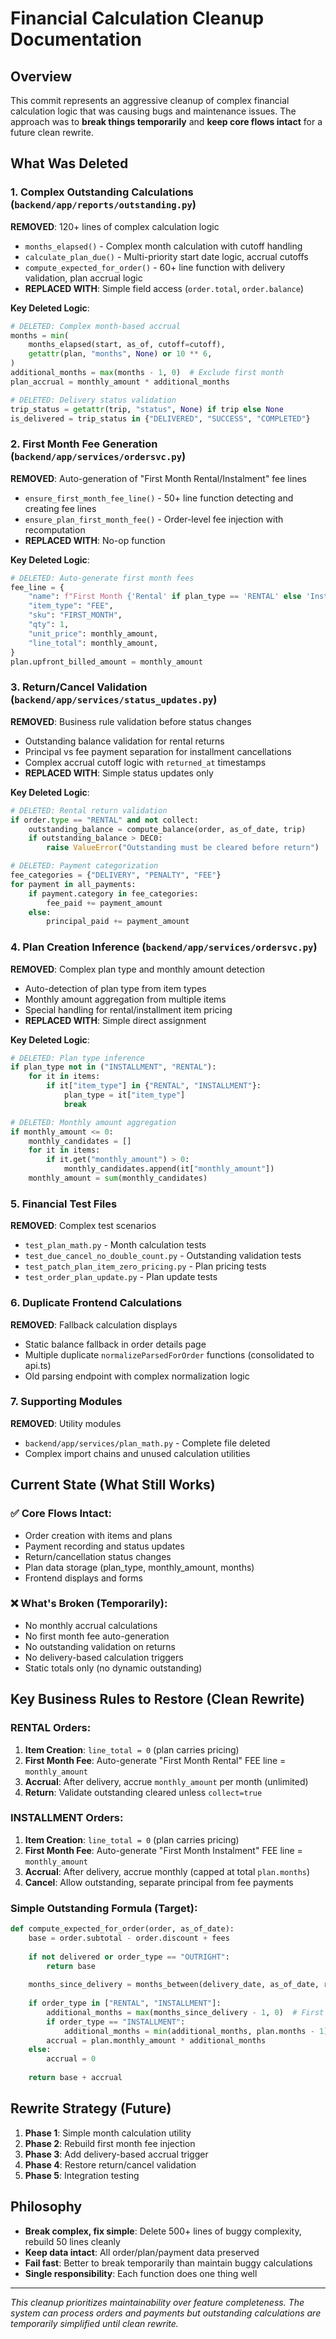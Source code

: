 # Financial Calculation Cleanup Documentation

## Overview
This commit represents an aggressive cleanup of complex financial calculation logic that was causing bugs and maintenance issues. The approach was to **break things temporarily** and **keep core flows intact** for a future clean rewrite.

## What Was Deleted

### 1. Complex Outstanding Calculations (`backend/app/reports/outstanding.py`)

**REMOVED**: 120+ lines of complex calculation logic
- `months_elapsed()` - Complex month calculation with cutoff handling  
- `calculate_plan_due()` - Multi-priority start date logic, accrual cutoffs
- `compute_expected_for_order()` - 60+ line function with delivery validation, plan accrual logic
- **REPLACED WITH**: Simple field access (`order.total`, `order.balance`)

**Key Deleted Logic**:
```python
# DELETED: Complex month-based accrual
months = min(
    months_elapsed(start, as_of, cutoff=cutoff),
    getattr(plan, "months", None) or 10 ** 6,
)
additional_months = max(months - 1, 0)  # Exclude first month
plan_accrual = monthly_amount * additional_months

# DELETED: Delivery status validation  
trip_status = getattr(trip, "status", None) if trip else None
is_delivered = trip_status in {"DELIVERED", "SUCCESS", "COMPLETED"}
```

### 2. First Month Fee Generation (`backend/app/services/ordersvc.py`)

**REMOVED**: Auto-generation of "First Month Rental/Instalment" fee lines
- `ensure_first_month_fee_line()` - 50+ line function detecting and creating fee lines
- `ensure_plan_first_month_fee()` - Order-level fee injection with recomputation
- **REPLACED WITH**: No-op function

**Key Deleted Logic**:
```python
# DELETED: Auto-generate first month fees
fee_line = {
    "name": f"First Month {'Rental' if plan_type == 'RENTAL' else 'Instalment'}",
    "item_type": "FEE",
    "sku": "FIRST_MONTH", 
    "qty": 1,
    "unit_price": monthly_amount,
    "line_total": monthly_amount,
}
plan.upfront_billed_amount = monthly_amount
```

### 3. Return/Cancel Validation (`backend/app/services/status_updates.py`)

**REMOVED**: Business rule validation before status changes
- Outstanding balance validation for rental returns
- Principal vs fee payment separation for installment cancellations  
- Complex accrual cutoff logic with `returned_at` timestamps
- **REPLACED WITH**: Simple status updates only

**Key Deleted Logic**:
```python
# DELETED: Rental return validation
if order.type == "RENTAL" and not collect:
    outstanding_balance = compute_balance(order, as_of_date, trip)
    if outstanding_balance > DEC0:
        raise ValueError("Outstanding must be cleared before return")

# DELETED: Payment categorization
fee_categories = {"DELIVERY", "PENALTY", "FEE"}
for payment in all_payments:
    if payment.category in fee_categories:
        fee_paid += payment_amount
    else:
        principal_paid += payment_amount
```

### 4. Plan Creation Inference (`backend/app/services/ordersvc.py`)

**REMOVED**: Complex plan type and monthly amount detection
- Auto-detection of plan type from item types
- Monthly amount aggregation from multiple items
- Special handling for rental/installment item pricing
- **REPLACED WITH**: Simple direct assignment

**Key Deleted Logic**:
```python
# DELETED: Plan type inference
if plan_type not in ("INSTALLMENT", "RENTAL"):
    for it in items:
        if it["item_type"] in {"RENTAL", "INSTALLMENT"}:
            plan_type = it["item_type"]
            break

# DELETED: Monthly amount aggregation
if monthly_amount <= 0:
    monthly_candidates = []
    for it in items:
        if it.get("monthly_amount") > 0:
            monthly_candidates.append(it["monthly_amount"])
    monthly_amount = sum(monthly_candidates)
```

### 5. Financial Test Files

**REMOVED**: Complex test scenarios
- `test_plan_math.py` - Month calculation tests
- `test_due_cancel_no_double_count.py` - Outstanding validation tests  
- `test_patch_plan_item_zero_pricing.py` - Plan pricing tests
- `test_order_plan_update.py` - Plan update tests

### 6. Duplicate Frontend Calculations

**REMOVED**: Fallback calculation displays
- Static balance fallback in order details page
- Multiple duplicate `normalizeParsedForOrder` functions (consolidated to api.ts)
- Old parsing endpoint with complex normalization logic

### 7. Supporting Modules

**REMOVED**: Utility modules
- `backend/app/services/plan_math.py` - Complete file deleted
- Complex import chains and unused calculation utilities

## Current State (What Still Works)

### ✅ Core Flows Intact:
- Order creation with items and plans
- Payment recording and status updates
- Return/cancellation status changes  
- Plan data storage (plan_type, monthly_amount, months)
- Frontend displays and forms

### ❌ What's Broken (Temporarily):
- No monthly accrual calculations
- No first month fee auto-generation
- No outstanding validation on returns
- No delivery-based calculation triggers
- Static totals only (no dynamic outstanding)

## Key Business Rules to Restore (Clean Rewrite)

### RENTAL Orders:
1. **Item Creation**: `line_total = 0` (plan carries pricing)
2. **First Month Fee**: Auto-generate "First Month Rental" FEE line = `monthly_amount`
3. **Accrual**: After delivery, accrue `monthly_amount` per month (unlimited)
4. **Return**: Validate outstanding cleared unless `collect=true`

### INSTALLMENT Orders:
1. **Item Creation**: `line_total = 0` (plan carries pricing)  
2. **First Month Fee**: Auto-generate "First Month Instalment" FEE line = `monthly_amount`
3. **Accrual**: After delivery, accrue monthly (capped at total `plan.months`)
4. **Cancel**: Allow outstanding, separate principal from fee payments

### Simple Outstanding Formula (Target):
```python
def compute_expected_for_order(order, as_of_date):
    base = order.subtotal - order.discount + fees
    
    if not delivered or order_type == "OUTRIGHT":
        return base
        
    months_since_delivery = months_between(delivery_date, as_of_date, returned_at)
    
    if order_type in ["RENTAL", "INSTALLMENT"]:
        additional_months = max(months_since_delivery - 1, 0)  # First month in subtotal
        if order_type == "INSTALLMENT":
            additional_months = min(additional_months, plan.months - 1)  # Cap installment
        accrual = plan.monthly_amount * additional_months
    else:
        accrual = 0
        
    return base + accrual
```

## Rewrite Strategy (Future)

1. **Phase 1**: Simple month calculation utility
2. **Phase 2**: Rebuild first month fee injection  
3. **Phase 3**: Add delivery-based accrual trigger
4. **Phase 4**: Restore return/cancel validation
5. **Phase 5**: Integration testing

## Philosophy
- **Break complex, fix simple**: Delete 500+ lines of buggy complexity, rebuild 50 lines cleanly
- **Keep data intact**: All order/plan/payment data preserved  
- **Fail fast**: Better to break temporarily than maintain buggy calculations
- **Single responsibility**: Each function does one thing well

---
*This cleanup prioritizes maintainability over feature completeness. The system can process orders and payments but outstanding calculations are temporarily simplified until clean rewrite.*